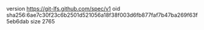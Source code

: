 version https://git-lfs.github.com/spec/v1
oid sha256:6ae7c30f23c6b2501d521056a18f38f003d6fb877faf7b47ba269f63f5eb6dab
size 2765
